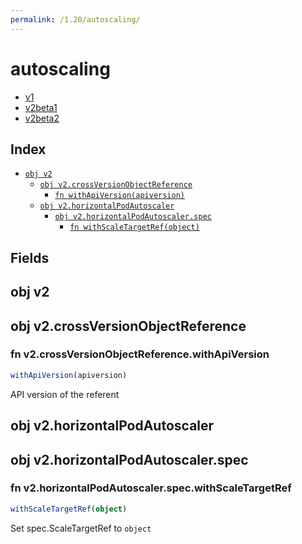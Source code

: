 ```yaml
---
permalink: /1.20/autoscaling/
---
```


# autoscaling



* [v1](v1/index.md)
* [v2beta1](v2beta1/index.md)
* [v2beta2](v2beta2/index.md)

## Index

* [`obj v2`](#obj-v2)
  * [`obj v2.crossVersionObjectReference`](#obj-v2crossversionobjectreference)
    * [`fn withApiVersion(apiversion)`](#fn-v2crossversionobjectreferencewithapiversion)
  * [`obj v2.horizontalPodAutoscaler`](#obj-v2horizontalpodautoscaler)
    * [`obj v2.horizontalPodAutoscaler.spec`](#obj-v2horizontalpodautoscalerspec)
      * [`fn withScaleTargetRef(object)`](#fn-v2horizontalpodautoscalerspecwithscaletargetref)

## Fields

## obj v2



## obj v2.crossVersionObjectReference



### fn v2.crossVersionObjectReference.withApiVersion

```ts
withApiVersion(apiversion)
```

API version of the referent

## obj v2.horizontalPodAutoscaler



## obj v2.horizontalPodAutoscaler.spec



### fn v2.horizontalPodAutoscaler.spec.withScaleTargetRef

```ts
withScaleTargetRef(object)
```

Set spec.ScaleTargetRef to `object`